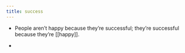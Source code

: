 ```yaml
---
title: success
---
```


- People aren’t happy because they’re successful; they’re successful because they’re [[happy]].

- 
